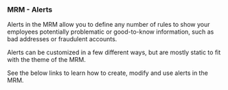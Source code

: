 ### MRM - Alerts

Alerts in the MRM allow you to define any number of rules to show your employees potentially problematic or good-to-know information, such as bad addresses or fraudulent accounts.

Alerts can be customized in a few different ways, but are mostly static to fit with the theme of the MRM.

See the below links to learn how to create, modify and use alerts in the MRM.